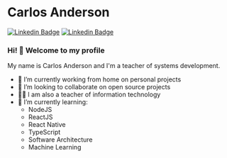 # Carlos Anderson 

[![Linkedin Badge](https://img.shields.io/badge/-Github-black?style=flat-square&logo=Github&logoColor=white&link=https://github.com/karlscode)](https://github.com/karlscode)
[![Linkedin Badge](https://img.shields.io/badge/-LinkedIn-blue?style=flat-square&logo=Linkedin&logoColor=white&link=#)](#)

### Hi! 👋 Welcome to my profile

My name is Carlos Anderson and I'm a teacher of systems development.

- 🔭 I’m currently working from home on personal projects
- 👯 I’m looking to collaborate on open source projects
- 👨‍🏫 I am also a teacher of information technology
- 🌱 I’m currently learning: 
  - NodeJS
  - ReactJS
  - React Native
  - TypeScript
  - Software Architecture
  - Machine Learning
